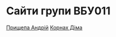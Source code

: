 # Сайти групи ВБУ011
[Прищепа Андрій](https://HealerUseTree.github.io)
[Корнах Діма](https://dima-kornah1.github.io)
